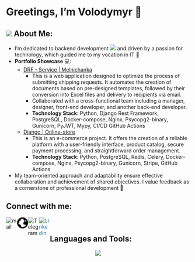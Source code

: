 # Greetings, I’m Volodymyr 👋


## <img src="https://raw.githubusercontent.com/TheDudeThatCode/TheDudeThatCode/master/Assets/Developer.gif" width="50" /> About Me:

- I’m dedicated to backend development <img src="https://media.giphy.com/media/WUlplcMpOCEmTGBtBW/giphy.gif" width="30"> and driven by a passion for technology, which guided me to my vocation in IT 🌱
- **Portfolio Showcase** 💻:
  - [DRF - Service | Melnichanka](https://github.com/devlymar/Melnichanka)
    - This is a web application designed to optimize the process of submitting shipping requests. It automates the creation of documents based on pre-designed templates, followed by their conversion into Excel files and delivery to recipients via email.
    - Collaborated with a cross-functional team including a manager, designer, front-end developer, and another back-end developer.
    - **Technology Stack**: Python, Django Rest Framework, PostgreSQL, Docker-compose, Nginx, Psycopg2-binary, Gunicorn, PyJWT, Mypy, CI/CD GitHub Actions
  - [Django | Online-store](https://github.com/devlymar/django-store-server)
    - This is an e-commerce project. It offers the creation of a reliable platform with a user-friendly interface, product catalog, secure payment processing, and straightforward order management.
    - **Technology Stack**: Python, PostgreSQL, Redis, Celery, Docker-compose, Nginx, Psycopg2-binary, Gunicorn, Stripe, GitHub Actions
- My team-oriented approach and adaptability ensure effective collaboration and achievement of shared objectives. I value feedback as a cornerstone of professional development 💼

## Connect with me:

[<img align="left" alt="mail" width="30px" src="https://cdn.jsdelivr.net/npm/simple-icons@3.13.0/icons/gmail.svg" />][mail]
[<img align="left" alt="site" width="30px" src="https://raw.githubusercontent.com/iconic/open-iconic/master/svg/globe.svg" />][website]
[<img align="left" alt="Telegram" width="30px" src="https://cdn.jsdelivr.net/npm/simple-icons@v3/icons/telegram.svg" />][telegram]
[<img style="color: #0077B5;" align="left" alt="Linkedin" width="30px" src="https://cdn.jsdelivr.net/npm/simple-icons@v3/icons/linkedin.svg" />][linkedin]

<br>

## Languages and Tools:

<p align="center">
  <a href="https://#">
    <img src="https://skillicons.dev/icons?i=py,django,docker,postgres,bash,git,github,linux,postman" />
  </a>
</p>

[mail]: mailto:dev.lymar@gmail.com
[website]: https://github.com/devlymar
[telegram]: https://#
[linkedin]: https://#
